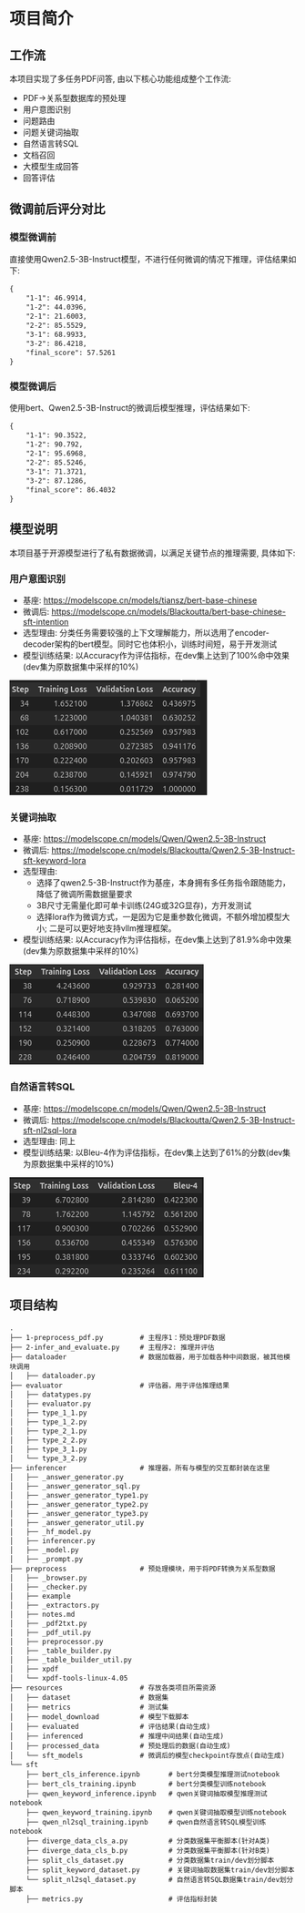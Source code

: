 # 项目简介
## 工作流
本项目实现了多任务PDF问答, 由以下核心功能组成整个工作流:
- PDF->关系型数据库的预处理
- 用户意图识别
- 问题路由
- 问题关键词抽取
- 自然语言转SQL
- 文档召回
- 大模型生成回答
- 回答评估

## 微调前后评分对比
### 模型微调前
直接使用Qwen2.5-3B-Instruct模型，不进行任何微调的情况下推理，评估结果如下:
```
{
    "1-1": 46.9914,
    "1-2": 44.0396,
    "2-1": 21.6003,
    "2-2": 85.5529,
    "3-1": 68.9933,
    "3-2": 86.4218,
    "final_score": 57.5261
}
```

### 模型微调后
使用bert、Qwen2.5-3B-Instruct的微调后模型推理，评估结果如下:
```
{
    "1-1": 90.3522,
    "1-2": 90.792,
    "2-1": 95.6968,
    "2-2": 85.5246,
    "3-1": 71.3721,
    "3-2": 87.1286,
    "final_score": 86.4032
}
```


## 模型说明
本项目基于开源模型进行了私有数据微调，以满足关键节点的推理需要, 具体如下:

### 用户意图识别
- 基座: https://modelscope.cn/models/tiansz/bert-base-chinese
- 微调后: https://modelscope.cn/models/Blackoutta/bert-base-chinese-sft-intention
- 选型理由: 分类任务需要较强的上下文理解能力，所以选用了encoder-decoder架构的bert模型。同时它也体积小，训练时间短，易于开发测试
- 模型训练结果: 以Accuracy作为评估指标，在dev集上达到了100%命中效果(dev集为原数据集中采样的10%)

![cls](./docs/cls.png)


### 关键词抽取
- 基座: https://modelscope.cn/models/Qwen/Qwen2.5-3B-Instruct
- 微调后: https://modelscope.cn/models/Blackoutta/Qwen2.5-3B-Instruct-sft-keyword-lora
- 选型理由: 
    - 选择了qwen2.5-3B-Instruct作为基座，本身拥有多任务指令跟随能力，降低了微调所需数据量要求
    - 3B尺寸无需量化即可单卡训练(24G或32G显存)，方开发测试
    - 选择lora作为微调方式，一是因为它是重参数化微调，不额外增加模型大小; 二是可以更好地支持vllm推理框架。
- 模型训练结果: 以Accuracy作为评估指标，在dev集上达到了81.9%命中效果(dev集为原数据集中采样的10%)

![keyword](./docs/keyword.png)


### 自然语言转SQL
- 基座: https://modelscope.cn/models/Qwen/Qwen2.5-3B-Instruct
- 微调后: https://modelscope.cn/models/Blackoutta/Qwen2.5-3B-Instruct-sft-nl2sql-lora
- 选型理由: 同上
- 模型训练结果: 以Bleu-4作为评估指标，在dev集上达到了61%的分数(dev集为原数据集中采样的10%)

![keyword](./docs/nl2sql.png)

## 项目结构
```
.
├── 1-preprocess_pdf.py         # 主程序1：预处理PDF数据
├── 2-infer_and_evaluate.py     # 主程序2: 推理并评估
├── dataloader                  # 数据加载器，用于加载各种中间数据，被其他模块调用
│   ├── dataloader.py
├── evaluator                   # 评估器，用于评估推理结果
│   ├── datatypes.py
│   ├── evaluator.py
│   ├── type_1_1.py
│   ├── type_1_2.py
│   ├── type_2_1.py
│   ├── type_2_2.py
│   ├── type_3_1.py
│   └── type_3_2.py
├── inferencer                  # 推理器，所有与模型的交互都封装在这里
│   ├── _answer_generator.py
│   ├── _answer_generator_sql.py
│   ├── _answer_generator_type1.py
│   ├── _answer_generator_type2.py
│   ├── _answer_generator_type3.py
│   ├── _answer_generator_util.py
│   ├── _hf_model.py
│   ├── inferencer.py
│   ├── _model.py
│   ├── _prompt.py
├── preprocess                  # 预处理模块，用于将PDF转换为关系型数据
│   ├── _browser.py
│   ├── _checker.py
│   ├── example
│   ├── _extractors.py
│   ├── notes.md
│   ├── _pdf2txt.py
│   ├── _pdf_util.py
│   ├── preprocessor.py
│   ├── _table_builder.py
│   ├── _table_builder_util.py
│   ├── xpdf
│   └── xpdf-tools-linux-4.05
├── resources                   # 存放各类项目所需资源
│   ├── dataset                 # 数据集
│   ├── metrics                 # 测试集
│   ├── model_download          # 模型下载脚本
│   ├── evaluated               # 评估结果(自动生成)
│   ├── inferenced              # 推理中间结果(自动生成)
│   ├── processed_data          # 预处理后的数据(自动生成)
│   └── sft_models              # 微调后的模型checkpoint存放点(自动生成)
└── sft
    ├── bert_cls_inference.ipynb       # bert分类模型推理测试notebook
    ├── bert_cls_training.ipynb        # bert分类模型训练notebook
    ├── qwen_keyword_inference.ipynb   # qwen关键词抽取模型推理测试notebook
    ├── qwen_keyword_training.ipynb    # qwen关键词抽取模型训练notebook
    ├── qwen_nl2sql_training.ipynb     # qwen自然语言转SQL模型训练notebook
    ├── diverge_data_cls_a.py          # 分类数据集平衡脚本(针对A类)
    ├── diverge_data_cls_b.py          # 分类数据集平衡脚本(针对B类)
    ├── split_cls_dataset.py           # 分类数据集train/dev划分脚本
    ├── split_keyword_dataset.py       # 关键词抽取数据集train/dev划分脚本
    └── split_nl2sql_dataset.py        # 自然语言转SQL数据集train/dev划分脚本
    ├── metrics.py                     # 评估指标封装
```